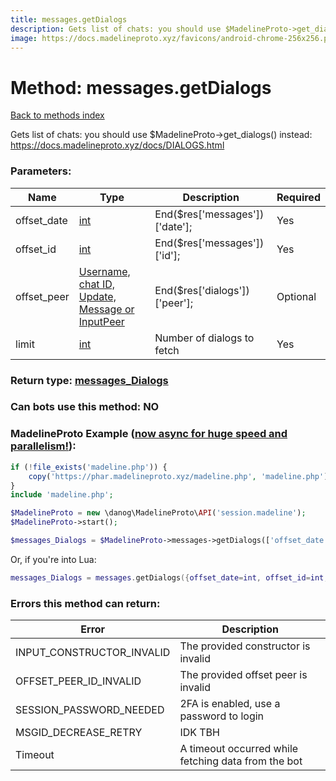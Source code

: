 ```yaml
---
title: messages.getDialogs
description: Gets list of chats: you should use $MadelineProto->get_dialogs() instead: https://docs.madelineproto.xyz/docs/DIALOGS.html
image: https://docs.madelineproto.xyz/favicons/android-chrome-256x256.png
---
```

# Method: messages.getDialogs  
[Back to methods index](index.md)


Gets list of chats: you should use $MadelineProto->get_dialogs() instead: https://docs.madelineproto.xyz/docs/DIALOGS.html

### Parameters:

| Name     |    Type       | Description | Required |
|----------|---------------|-------------|----------|
|offset\_date|[int](../types/int.md) | End($res['messages'])['date']; | Yes|
|offset\_id|[int](../types/int.md) | End($res['messages'])['id']; | Yes|
|offset\_peer|[Username, chat ID, Update, Message or InputPeer](../types/InputPeer.md) | End($res['dialogs'])['peer']; | Optional|
|limit|[int](../types/int.md) | Number of dialogs to fetch | Yes|


### Return type: [messages\_Dialogs](../types/messages_Dialogs.md)

### Can bots use this method: **NO**


### MadelineProto Example ([now async for huge speed and parallelism!](https://docs.madelineproto.xyz/docs/ASYNC.html)):


```php
if (!file_exists('madeline.php')) {
    copy('https://phar.madelineproto.xyz/madeline.php', 'madeline.php');
}
include 'madeline.php';

$MadelineProto = new \danog\MadelineProto\API('session.madeline');
$MadelineProto->start();

$messages_Dialogs = $MadelineProto->messages->getDialogs(['offset_date' => int, 'offset_id' => int, 'offset_peer' => InputPeer, 'limit' => int, ]);
```

Or, if you're into Lua:

```lua
messages_Dialogs = messages.getDialogs({offset_date=int, offset_id=int, offset_peer=InputPeer, limit=int, })
```

### Errors this method can return:

| Error    | Description   |
|----------|---------------|
|INPUT_CONSTRUCTOR_INVALID|The provided constructor is invalid|
|OFFSET_PEER_ID_INVALID|The provided offset peer is invalid|
|SESSION_PASSWORD_NEEDED|2FA is enabled, use a password to login|
|MSGID_DECREASE_RETRY|IDK TBH|
|Timeout|A timeout occurred while fetching data from the bot|


